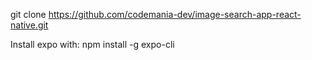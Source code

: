 git clone https://github.com/codemania-dev/image-search-app-react-native.git


Install expo with:
     npm install -g expo-cli


